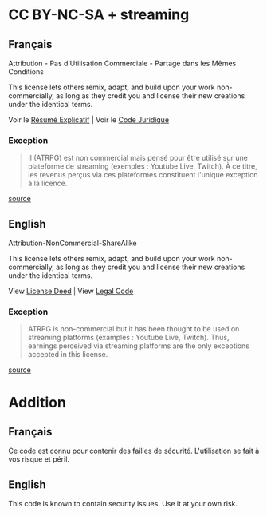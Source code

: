 # CC BY-NC-SA + streaming

## Français

Attribution - Pas d’Utilisation Commerciale - Partage dans les Mêmes Conditions

This license lets others remix, adapt, and build upon your work non-commercially, as long as they credit you and license
their new creations under the identical terms.

Voir le [Résumé Explicatif](https://creativecommons.org/licenses/by-nc-sa/4.0) | Voir
le [Code Juridique](https://creativecommons.org/licenses/by-nc-sa/4.0/legalcode)

### Exception

> Il (ATRPG) est non commercial mais pensé pour être utilisé sur une plateforme de streaming (exemples : Youtube Live, Twitch). À ce titre, les revenus perçus via ces plateformes constituent l'unique exception à la licence.

[source](https://twitter.com/FibreTigre/status/1354039058918473729)

## English

Attribution-NonCommercial-ShareAlike

This license lets others remix, adapt, and build upon your work non-commercially, as long as they credit you and license
their new creations under the identical terms.

View [License Deed](https://creativecommons.org/licenses/by-nc-sa/4.0) |
View [Legal Code](https://creativecommons.org/licenses/by-nc-sa/4.0/legalcode)

### Exception

> ATRPG is non-commercial but it has been thought to be used on streaming platforms (examples : Youtube Live, Twitch). Thus, earnings perceived via streaming platforms are the only exceptions accepted in this license.

[source](https://twitter.com/FibreTigre/status/1354039058918473729)


# Addition

## Français

Ce code est connu pour contenir des failles de sécurité. L'utilisation se fait à vos risque et péril.

## English

This code is known to contain security issues. Use it at your own risk.

